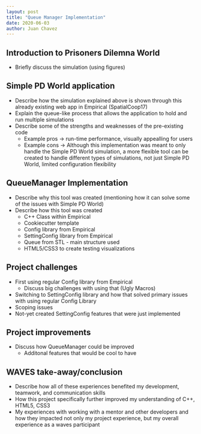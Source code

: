 ```yaml
---
layout: post
title: "Queue Manager Implementation"
date: 2020-06-03
author: Juan Chavez
---
```


## Introduction to Prisoners Dilemna World
  - Briefly discuss the simulation (using figures)
  
## Simple PD World application
  - Describe how the simulation explained above is shown through this already existing web app in Empirical (SpatialCoop17)
  - Explain the queue-like process that allows the application to hold and run multiple simulations
  - Describe some of the strengths and weaknesses of the pre-existing code
    - Example pros -> run-time performance, visually appealling for users
    - Example cons -> Although this implementation was meant to only handle the Simple PD World simulation, a more flexible tool can be created to handle different types of simulations, not just Simple PD World, limited configuration flexibility
    
## QueueManager Implementation
  - Describe why this tool was created (mentioning how it can solve some of the issues with Simple PD World)
  - Describe how this tool was created
    - C++ Class within Empirical
    - Cookiecutter template
    - Config library from Empirical
    - SettingConfig library from Empirical
    - Queue from STL - main structure used
    - HTML5/CSS3 to create testing visualizations
    
## Project challenges
  - First using regular Config library from Empirical
    - Discuss big challenges with using that (Ugly Macros)
  - Switching to SettingConfig library and how that solved primary issues with using regular Config Library
  - Scoping issues
  - Not-yet created SettingConfig features that were just implemented
  
## Project improvements
  - Discuss how QueueManager could be improved
    - Additonal features that would be cool to have
    
## WAVES take-away/conclusion
  - Describe how all of these experiences benefited my development, teamwork, and communication skills
  - How this project specifically further improved my understanding of C++, HTML5, CSS3
  - My experiences with working with a mentor and other developers and how they impacted not only my project experience, but my overall experience as a waves participant

